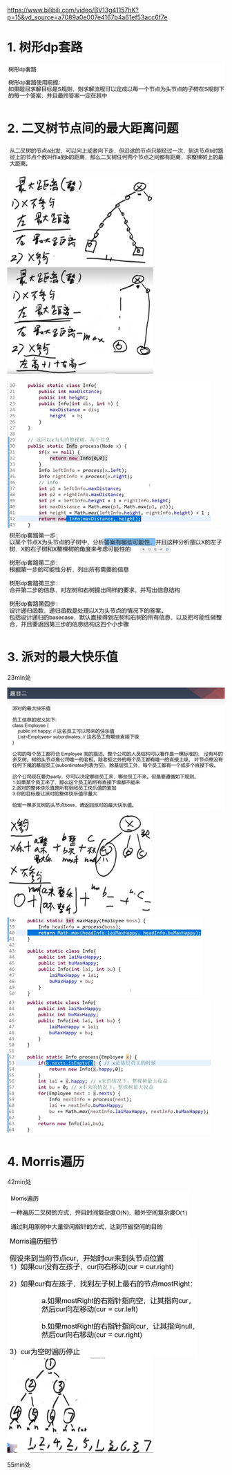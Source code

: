https://www.bilibili.com/video/BV13g41157hK?p=15&vd_source=a7089a0e007e4167b4a61ef53acc6f7e

# 1. 树形dp套路

![image-20240702104755461](算法相关图片/image-20240702104755461.png)

# 2. 二叉树节点间的最大距离问题

![image-20240702104905682](算法相关图片/image-20240702104905682.png)

<img src="算法相关图片/image-20240702154212948.png" alt="image-20240702154212948" style="zoom: 33%;" />                                                       <img src="算法相关图片/image-20240702154401427.png" alt="image-20240702154401427" style="zoom:33%;" />



<img src="算法相关图片/image-20240702154943632.png" alt="image-20240702154943632" style="zoom:50%;" />

<img src="算法相关图片/image-20240702155850897.png" alt="image-20240702155850897" style="zoom:50%;" />

# 3. 派对的最大快乐值

23min处

<img src="算法相关图片/image-20240702160016148.png" alt="image-20240702160016148" style="zoom: 67%;" />



<img src="算法相关图片/image-20240702172339460.png" alt="image-20240702172339460" style="zoom: 33%;" />

<img src="算法相关图片/image-20240702172902409.png" alt="image-20240702172902409" style="zoom: 50%;" />



<img src="算法相关图片/image-20240702172633174.png" alt="image-20240702172633174" style="zoom:50%;" />

# 4. Morris遍历

42min处

<img src="算法相关图片/image-20240702173021183.png" alt="image-20240702173021183" style="zoom:50%;" />



<img src="算法相关图片/image-20240702173107631.png" alt="image-20240702173107631" style="zoom:50%;" />



<img src="算法相关图片/image-20240702174032991.png" alt="image-20240702174032991" style="zoom: 33%;" />

55min处











































